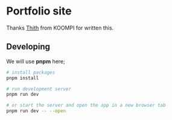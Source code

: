 # Portfolio site
Thanks [Thith](https://github.com/Thith-thith) from KOOMPI for written this.

## Developing

We will use **pnpm** here;

```bash
# install packages
pnpm install 

# run development server
pnpm run dev

# or start the server and open the app in a new browser tab
pnpm run dev -- --open
```
